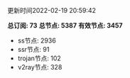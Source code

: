 更新时间2022-02-19 20:59:42

**总订阅: 73**
**总节点: 5387**
**有效节点: 3457**
- ss节点: 2936
- ssr节点: 91
- trojan节点: 102
- v2ray节点: 328
